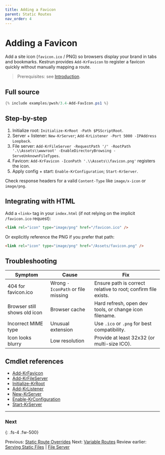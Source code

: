 ```yaml
---
title: Adding a Favicon
parent: Static Routes
nav_order: 4
---
```


# Adding a Favicon

Add a site icon (`favicon.ico` / PNG) so browsers display your brand in tabs and bookmarks. Kestrun provides
`Add-KrFavicon` to register a favicon quickly without manually mapping a route.

> Prerequisites: see [Introduction][Introduction].

## Full source

```powershell
{% include examples/pwsh/3.4-Add-FavIcon.ps1 %}
```

## Step-by-step

1. Initialize root: `Initialize-KrRoot -Path $PSScriptRoot`.
2. Server + listener: `New-KrServer`; `Add-KrListener -Port 5000 -IPAddress Loopback`.
3. File server: `Add-KrFileServer -RequestPath '/' -RootPath '.\\Assets\\wwwroot' -EnableDirectoryBrowsing -ServeUnknownFileTypes`.
4. Favicon: `Add-KrFavicon -IconPath '.\\Assets\\favicon.png'` registers the icon.
5. Apply config + start: `Enable-KrConfiguration`; `Start-KrServer`.

Check response headers for a valid `Content-Type` like `image/x-icon` or `image/png`.

## Integrating with HTML

Add a `<link>` tag in your `index.html` (if not relying on the implicit `/favicon.ico` request):

```html
<link rel="icon" type="image/png" href="/favicon.ico" />
```

Or explicitly reference the PNG if you prefer that path:

```html
<link rel="icon" type="image/png" href="/Assets/favicon.png" />
```

## Troubleshooting

| Symptom                      | Cause                             | Fix                                                           |
|------------------------------|-----------------------------------|---------------------------------------------------------------|
| 404 for favicon.ico          | Wrong `-IconPath` or file missing | Ensure path is correct relative to root; confirm file exists. |
| Browser still shows old icon | Browser cache                     | Hard refresh, open dev tools, or change icon filename.        |
| Incorrect MIME type          | Unusual extension                 | Use `.ico` or `.png` for best compatibility.                  |
| Icon looks blurry            | Low resolution                    | Provide at least 32x32 (or multi-size ICO).                   |

## Cmdlet references

- [Add-KrFavicon][Add-KrFavicon]
- [Add-KrFileServer][Add-KrFileServer]
- [Initialize-KrRoot][Initialize-KrRoot]
- [Add-KrListener][Add-KrListener]
- [New-KrServer][New-KrServer]
- [Enable-KrConfiguration][Enable-KrConfiguration]
- [Start-KrServer][Start-KrServer]

---

### Next

{: .fs-4 .fw-500}

Previous: [Static Route Overrides](./3.Static-Override-Routes)
Next: [Variable Routes](../4.variable/index)
Review earlier: [Serving Static Files](./1.Static-Routes) | [File Server](./2.File-Server)

[Add-KrFavicon]: /pwsh/cmdlets/Add-KrFavicon
[Add-KrFileServer]: /pwsh/cmdlets/Add-KrFileServer
[Initialize-KrRoot]: /pwsh/cmdlets/Initialize-KrRoot
[Add-KrListener]: /pwsh/cmdlets/Add-KrListener
[New-KrServer]: /pwsh/cmdlets/New-KrServer
[Enable-KrConfiguration]: /pwsh/cmdlets/Enable-KrConfiguration
[Start-KrServer]: /pwsh/cmdlets/Start-KrServer
[Introduction]: ../1.introduction/index#prerequisites
